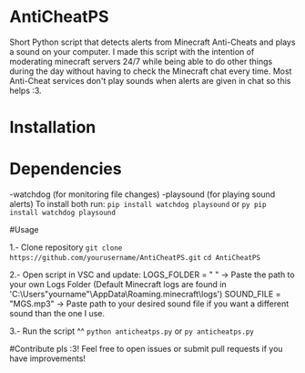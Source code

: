 # AntiCheatPS
Short Python script that detects alerts from Minecraft Anti-Cheats and plays a sound on your computer.
I made this script with the intention of moderating minecraft servers 24/7 while being able to do other things during the day without having to check the Minecraft chat every time. Most Anti-Cheat services don't play sounds when alerts are given in chat so this helps :3.

# Installation

# Dependencies
 -watchdog (for monitoring file changes)
 -playsound (for playing sound alerts)
To install both run:
 ```pip install watchdog playsound```
or
 ```py pip install watchdog playsound```

#Usage

1.- Clone repository
 ```git clone https://github.com/yourusername/AntiCheatPS.git```
 ```cd AntiCheatPS```

2.- Open script in VSC and update:
  LOGS_FOLDER = " "  -> Paste the path to your own Logs Folder (Default Minecraft logs are found in 'C:\Users\"yourname"\AppData\Roaming\.minecraft\logs')
  SOUND_FILE = "MGS.mp3"  -> Paste path to your desired sound file if you want a different sound than the one I use.

3.- Run the script ^^
 ```python anticheatps.py```
or
 ```py anticheatps.py```

#Contribute pls :3!
Feel free to open issues or submit pull requests if you have improvements!


